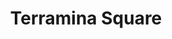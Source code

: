 ---
title: Terramina Square
phone: (408) 259-8105
website: http://www.caremgt.com/terramina-square.html
management: CA Real Estate Management Corp.
location: "San Jose"
tags: []
---